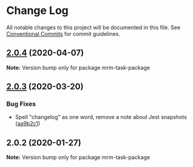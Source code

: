 # Change Log

All notable changes to this project will be documented in this file.
See [Conventional Commits](https://conventionalcommits.org) for commit guidelines.

## [2.0.4](https://github.com/sapegin/mrm/compare/mrm-task-package@2.0.3...mrm-task-package@2.0.4) (2020-04-07)

**Note:** Version bump only for package mrm-task-package





## [2.0.3](https://github.com/sapegin/mrm/compare/mrm-task-package@2.0.2...mrm-task-package@2.0.3) (2020-03-20)


### Bug Fixes

* Spell "changelog" as one word, remove a note about Jest snapshots ([aa9b2c1](https://github.com/sapegin/mrm/commit/aa9b2c19a47bac19fea5de3339650d6e1f051916))





## 2.0.2 (2020-01-27)

**Note:** Version bump only for package mrm-task-package
